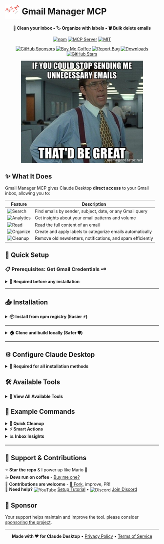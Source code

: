 [//]: # (Constants)
[license-link]: ../../blob/main/LICENSE
[stars-link]: ../../stargazers
[vid-link]: https://www.youtube.com/shorts/CCbY_ETwFss
[website-link]: https://spark-games.co.uk
[coffee-link]: https://buymeacoffee.com/spark88
[bug-link]: ../../issues
[release-link]: ../../releases
[fork-link]: ../../fork
[privacy-link]: ./PRIVACY.md
[issues-link]: ../../issues
[discord-link]: https://discord.gg/S9kS2D5ueg

# <img src="public/images/trash-mail.png" alt="Gmail Manager" width="48" height="48" style="vertical-align: middle;"> Gmail Manager MCP

<div align="center">

**🧹 Clean your inbox • 🏷️ Organize with labels • 🗑️ Bulk delete emails**


[![npm](https://img.shields.io/npm/v/@spark-apps/gmail-manager-mcp?style=flat-square&logo=npm&logoColor=white&color=crimson)](https://www.npmjs.com/package/@spark-apps/gmail-manager-mcp)
[![MCP Server](https://badge.mcpx.dev?type=server&color=gold)](https://smithery.ai/server/@muammar-yacoob/gmail-manager-mcp)
[![MIT](https://img.shields.io/badge/License-MIT-blueviolet?style=flat-square)](LICENSE)

[![GitHub Sponsors](https://img.shields.io/github/sponsors/muammar-yacoob?label=Sponsor&logo=github-sponsors&logoColor=white&color=hotpink)](https://github.com/sponsors/muammar-yacoob)
[![Buy Me Coffee](https://img.shields.io/badge/Buy%20Me-Coffee-limegreen?logo=buy-me-a-coffee&logoColor=white)][coffee-link]
[![Report Bug](https://img.shields.io/badge/Report-Bug-orangered?logo=github&logoColor=white)][issues-link]
[![Downloads](https://img.shields.io/github/downloads/muammar-yacoob/GMail-Manager-MCP/total?logo=cloud-download&logoColor=white&color=dodgerblue)][release-link]
[![GitHub Stars](https://img.shields.io/github/stars/muammar-yacoob/GMail-Manager-MCP?style=social)][stars-link]

<img src="public/images/meme.png" alt="Stop sending me unnecessary emails meme" width="400">

</div>

## ✨ What It Does

Gmail Manager MCP gives Claude Desktop **direct access** to your Gmail inbox, allowing you to:

| Feature | Description |
|---------|-------------|
| ![Search](https://img.shields.io/badge/🔍-Email%20Search-blue?style=flat-square) | Find emails by sender, subject, date, or any Gmail query |
| ![Analytics](https://img.shields.io/badge/📊-Inbox%20Analytics-blue?style=flat-square) | Get insights about your email patterns and volume |
| ![Read](https://img.shields.io/badge/📖-Read%20Emails-green?style=flat-square) | Read the full content of an email |
| ![Organize](https://img.shields.io/badge/🏷️-Smart%20Organization-yellow?style=flat-square) | Create and apply labels to categorize emails automatically |
| ![Cleanup](https://img.shields.io/badge/🗑️-Bulk%20Cleanup-crimson?style=flat-square) | Remove old newsletters, notifications, and spam efficiently |



## 🚀 Quick Setup 

### 📋 Prerequisites: Get Gmail Credentials 🗝️

<details>
<summary><strong>🔑 Required before any installation</strong></summary>

1. [Create New Project](https://console.cloud.google.com/projectcreate) 📁
2. [Enable Gmail API](https://console.cloud.google.com/apis/api/gmail.googleapis.com/metrics) 📧
3. Create [OAuth client ID](https://console.cloud.google.com/auth/clients) (Desktop app type) 🔐
4. Download as `gcp-oauth.keys.json` 📥
5. Navigate to [Data access](https://console.cloud.google.com/auth/scopes) → **Add or remove scopes** → Enter: `https://mail.google.com/` 🔓
6. Navigate to [Test users](https://console.cloud.google.com/auth/audience) → Add your Google email 👤

**📁 Where to put `gcp-oauth.keys.json`:**
- **If using npm (npx)**: Place it in your home directory  
  Windows: `%USERPROFILE%` • macOS/Linux: `~/`
- **If running locally from source**: Place it in the project root (same folder as `package.json`)
- **Or set a custom path**: Define `GMAIL_OAUTH_PATH` in your Claude Desktop config to point to the file

</details>

---

## 📥 Installation

<details>
<summary><strong>📦 Install from npm registry (Easier ⚡) </strong></summary>

```bash
npm i -g @spark-apps/gmail-manager-mcp
```
</details>

---

<details>
<summary><strong>🏠 Clone and build locally (Safer 🛡️)</strong></summary>

   ```bash
   git clone https://github.com/muammar-yacoob/GMail-Manager-MCP.git
   cd GMail-Manager-MCP
   npm install
   ```



</details>

</details>

---

## ⚙️ Configure Claude Desktop

<details>
<summary><strong>🔧 Required for all installation methods</strong></summary>

Add to your Claude Desktop config file:
- ![Windows](https://img.shields.io/badge/Windows-dodgerblue?style=flat-square&logo=windows&logoColor=white) `%APPDATA%\\Claude\\claude_desktop_config.json`
- ![macOS](https://img.shields.io/badge/macOS-silver?style=flat-square&logo=apple&logoColor=black) `~/Library/Application Support/Claude/claude_desktop_config.json`
- ![Linux](https://img.shields.io/badge/Linux-gold?style=flat-square&logo=linux&logoColor=black) `~/.config/Claude/claude_desktop_config.json`

**📦 For NPM Install:**
```json
{
  "mcpServers": {
    "gmail-manager": {
      "command": "npx", "args": ["@spark-apps/gmail-manager-mcp@latest"],
      "env": { "GMAIL_OAUTH_PATH": "C:\\path\\to\\gcp-oauth.keys.json" }
    }
  }
}
```

**For Local Development:**
```json
{
  "mcpServers": {
    "gmail-manager": {
      "command": "node",
      "args": ["\\path\\to\\GMail-Manager-MCP\\dist\\index.js"]
    }
  }
}
```
</details>

## 🛠️ Available Tools

<details>
<summary><strong>🔧 View All Available Tools</strong></summary>

| Tool | Description |
|------|-------------|
| ![Auth](https://img.shields.io/badge/🔐-authenticate__gmail-blue?style=flat-square) | Authenticate Gmail access via web browser |
| ![Search](https://img.shields.io/badge/🔍-search__emails-blue?style=flat-square) | Search emails using Gmail query syntax |
| ![Read](https://img.shields.io/badge/📖-read__email-green?style=flat-square) | Read the full content of an email |
| ![Labels](https://img.shields.io/badge/📋-list__labels-green?style=flat-square) | List all Gmail labels |
| ![Create](https://img.shields.io/badge/➕-create__label-yellow?style=flat-square) | Create a new Gmail label |
| ![Apply](https://img.shields.io/badge/🏷️-apply__label-yellow?style=flat-square) | Apply a label to an email |
| ![Batch Apply](https://img.shields.io/badge/⚡-batch__apply__labels-yellow?style=flat-square) | Apply labels to multiple emails |
| ![Unlabel](https://img.shields.io/badge/🚫-remove__label-yellow?style=flat-square) | Remove a label from an email |
| ![Remove](https://img.shields.io/badge/❌-delete__label-crimson?style=flat-square) | Delete a Gmail label |
| ![Delete](https://img.shields.io/badge/🗑️-delete__email-crimson?style=flat-square) | Permanently delete an email |
| ![Batch Delete](https://img.shields.io/badge/💥-batch__delete__emails-crimson?style=flat-square) | Delete multiple emails at once |

</details>

## 💬 Example Commands

<details>
<summary><strong>🧹 Quick Cleanup</strong></summary>

- *"Delete all promotional emails from last 30 days"*
- *"Delete all unread newsletters older than 1 week"*
- *"Delete all 'no-reply' emails from last 3 months"*
- *"Delete all LinkedIn notification emails"*
- *"Delete all password reset emails older than 1 month"*
- *"Delete redundant email chains where I'm CC'd"*

</details>

<details>
<summary><strong>⚡ Smart Actions</strong></summary>

- *"Summarize email with subject: 'last boring meeting'"*
- *"Summarize all emails about 'project deadline'"*
- *"Label all emails from my bank as 'Finance'"*
- *"Create 'Travel' label and move all booking confirmations"*
- *"Find emails with attachments larger than 5MB"*

</details>

<details>
<summary><strong>📊 Inbox Insights</strong></summary>

- *"Show me who sends me the most emails"*
- *"Find all unread emails older than 1 week"*
- *"Show my busiest email days this month"*
- *"Find emails I starred but never replied to"*

</details>

---

## 🌱 Support & Contributions

⭐ **Star the repo** & I power up like Mario 🍄  
☕ **Devs run on coffee** - [Buy me one?][coffee-link]  
🤝 **Contributions are welcome** - [🍴 Fork][fork-link], improve, PR!  
🎥 **Need help?** <img src="https://img.icons8.com/color/20/youtube-play.png" alt="YouTube" style="vertical-align: middle;"> [Setup Tutorial][vid-link] • <img src="https://img.icons8.com/color/20/discord--v2.png" alt="Discord" style="vertical-align: middle;"> [Join Discord][discord-link]

## 💖 Sponsor
Your support helps maintain and improve the tool. please consider [sponsoring the project][stars-link]. 


---

<div align="center">


**Made with ❤️ for Claude Desktop** • [Privacy Policy](PRIVACY.md) • [Terms of Service](TERMS.md)

</div>